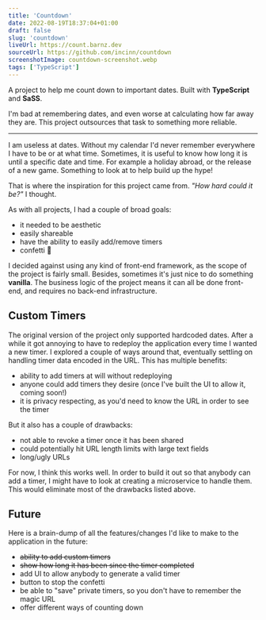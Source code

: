 ```yaml
---
title: 'Countdown'
date: 2022-08-19T18:37:04+01:00
draft: false
slug: 'countdown'
liveUrl: https://count.barnz.dev
sourceUrl: https://github.com/incinn/countdown
screenshotImage: countdown-screenshot.webp
tags: ['TypeScript']
---
```


A project to help me count down to important dates. Built with **TypeScript** and **SaSS**. 

I'm bad at remembering dates, and even worse at calculating how far away they are. This project outsources that task to something more reliable.

<!--more-->

---

I am useless at dates. Without my calendar I'd never remember everywhere I have to be or at what time.
Sometimes, it is useful to know how long it is until a specific date and time. For example a holiday abroad, or the release of a new game. Something to look at to help build up the hype!

That is where the inspiration for this project came from. _"How hard could it be?"_ I thought.

As with all projects, I had a couple of broad goals:
- it needed to be aesthetic
- easily shareable
- have the ability to easily add/remove timers
- confetti 🎉

I decided against using any kind of front-end framework, as the scope of the project is fairly small.
Besides, sometimes it's just nice to do something **vanilla**. The business logic of the project means it can all be done front-end, and requires no back-end infrastructure.

## Custom Timers
The original version of the project only supported hardcoded dates. After a while it got annoying to have to redeploy the application every time I wanted a new timer.
I explored a couple of ways around that, eventually settling on handling timer data encoded in the URL. This has multiple benefits:
- ability to add timers at will without redeploying
- anyone could add timers they desire (once I've built the UI to allow it, coming soon!)
- it is privacy respecting, as you'd need to know the URL in order to see the timer

But it also has a couple of drawbacks:
- not able to revoke a timer once it has been shared
- could potentially hit URL length limits with large text fields
- long/ugly URLs

For now, I think this works well. In order to build it out so that anybody can add a timer, I might have to look at creating a microservice to handle them.
This would eliminate most of the drawbacks listed above.

## Future
Here is a brain-dump of all the features/changes I'd like to make to the application in the future:
- ~~ability to add custom timers~~
- ~~show how long it has been since the timer completed~~
- add UI to allow anybody to generate a valid timer
- button to stop the confetti
- be able to "save" private timers, so you don't have to remember the magic URL
- offer different ways of counting down

